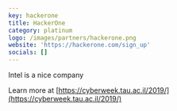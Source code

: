 ```yaml
---
key: hackerone
title: HackerOne
category: platinum
logo: /images/partners/hackerone.png
website: 'https://hackerone.com/sign_up'
socials: []
---
```


Intel is a nice company

Learn more at [https://cyberweek.tau.ac.il/2019/](https://cyberweek.tau.ac.il/2019/)
